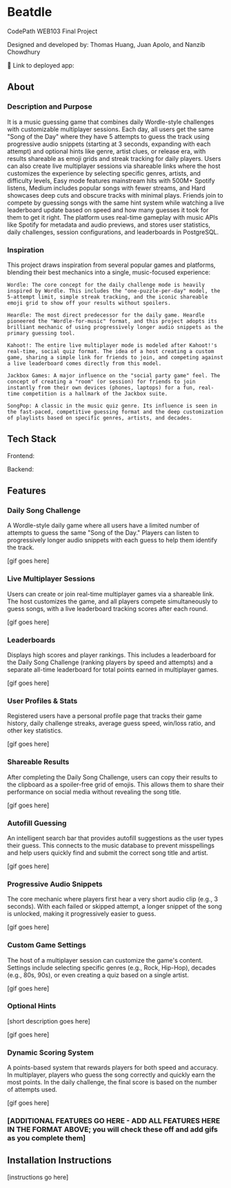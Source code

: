 # Beatdle

CodePath WEB103 Final Project

Designed and developed by: Thomas Huang, Juan Apolo, and Nanzib Chowdhury

🔗 Link to deployed app: 

## About

### Description and Purpose

It is a music guessing game that combines daily Wordle-style challenges with customizable multiplayer sessions. Each day, all users get the same "Song of the Day" where they have 5 attempts to guess the track using progressive audio snippets (starting at 3 seconds, expanding with each attempt) and optional hints like genre, artist clues, or release era, with results shareable as emoji grids and streak tracking for daily players. Users can also create live multiplayer sessions via shareable links where the host customizes the experience by selecting specific genres, artists, and difficulty levels, Easy mode features mainstream hits with 500M+ Spotify listens, Medium includes popular songs with fewer streams, and Hard showcases deep cuts and obscure tracks with minimal plays. Friends join to compete by guessing songs with the same hint system while watching a live leaderboard update based on speed and how many guesses it took for them to get it right. The platform uses real-time gameplay with music APIs like Spotify for metadata and audio previews, and stores user statistics, daily challenges, session configurations, and leaderboards in PostgreSQL.

### Inspiration

This project draws inspiration from several popular games and platforms, blending their best mechanics into a single, music-focused experience:

    Wordle: The core concept for the daily challenge mode is heavily inspired by Wordle. This includes the "one-puzzle-per-day" model, the 5-attempt limit, simple streak tracking, and the iconic shareable emoji grid to show off your results without spoilers.

    Heardle: The most direct predecessor for the daily game. Heardle pioneered the "Wordle-for-music" format, and this project adopts its brilliant mechanic of using progressively longer audio snippets as the primary guessing tool.

    Kahoot!: The entire live multiplayer mode is modeled after Kahoot!'s real-time, social quiz format. The idea of a host creating a custom game, sharing a simple link for friends to join, and competing against a live leaderboard comes directly from this model.

    Jackbox Games: A major influence on the "social party game" feel. The concept of creating a "room" (or session) for friends to join instantly from their own devices (phones, laptops) for a fun, real-time competition is a hallmark of the Jackbox suite.

    SongPop: A classic in the music quiz genre. Its influence is seen in the fast-paced, competitive guessing format and the deep customization of playlists based on specific genres, artists, and decades.

## Tech Stack

Frontend:

Backend:

## Features

### Daily Song Challenge

A Wordle-style daily game where all users have a limited number of attempts to guess the same "Song of the Day." Players can listen to progressively longer audio snippets with each guess to help them identify the track.

[gif goes here]

### Live Multiplayer Sessions

Users can create or join real-time multiplayer games via a shareable link. The host customizes the game, and all players compete simultaneously to guess songs, with a live leaderboard tracking scores after each round.

[gif goes here]

### Leaderboards

Displays high scores and player rankings. This includes a leaderboard for the Daily Song Challenge (ranking players by speed and attempts) and a separate all-time leaderboard for total points earned in multiplayer games.

[gif goes here]

### User Profiles & Stats

Registered users have a personal profile page that tracks their game history, daily challenge streaks, average guess speed, win/loss ratio, and other key statistics.

[gif goes here]

### Shareable Results

After completing the Daily Song Challenge, users can copy their results to the clipboard as a spoiler-free grid of emojis. This allows them to share their performance on social media without revealing the song title.

[gif goes here]

### Autofill Guessing

An intelligent search bar that provides autofill suggestions as the user types their guess. This connects to the music database to prevent misspellings and help users quickly find and submit the correct song title and artist.

[gif goes here]

### Progressive Audio Snippets

The core mechanic where players first hear a very short audio clip (e.g., 3 seconds). With each failed or skipped attempt, a longer snippet of the song is unlocked, making it progressively easier to guess.

[gif goes here]

### Custom Game Settings

The host of a multiplayer session can customize the game's content. Settings include selecting specific genres (e.g., Rock, Hip-Hop), decades (e.g., 80s, 90s), or even creating a quiz based on a single artist.

[gif goes here]

### Optional Hints

[short description goes here]

[gif goes here]

### Dynamic Scoring System

A points-based system that rewards players for both speed and accuracy. In multiplayer, players who guess the song correctly and quickly earn the most points. In the daily challenge, the final score is based on the number of attempts used.

[gif goes here]

### [ADDITIONAL FEATURES GO HERE - ADD ALL FEATURES HERE IN THE FORMAT ABOVE; you will check these off and add gifs as you complete them]

## Installation Instructions

[instructions go here]
